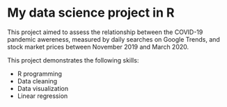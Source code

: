 # My data science project in R

This project aimed to assess the relationship between the COVID-19 pandemic awereness, measured by daily searches on Google Trends, and stock market prices between November 2019 and March 2020.

This project demonstrates the following skills:
- R programming
- Data cleaning 
- Data visualization
- Linear regression

